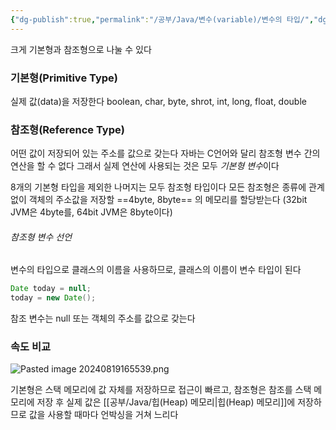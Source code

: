 ```yaml
---
{"dg-publish":true,"permalink":"/공부/Java/변수(variable)/변수의 타입/","dgPassFrontmatter":true}
---
```


크게 기본형과 참조형으로 나눌 수 있다

### 기본형(Primitive Type)

실제 값(data)을 저장한다
boolean, char, byte, shrot, int, long, float, double



### 참조형(Reference Type)

어떤 값이 저장되어 있는 주소를 값으로 갖는다
자바는 C언어와 달리 참조형 변수 간의 연산을 할 수 없다
그래서 실제 연산에 사용되는 것은 모두 *기본형 변수*이다

8개의 기본형 타입을 제외한 나머지는 모두 참조형 타입이다
모든 참조형은 종류에 관계없이 객체의 주소값을 저장할 ==4byte, 8byte== 의 메모리를 할당받는다
(32bit JVM은 4byte를, 64bit JVM은 8byte이다)

###### 참조형 변수 선언

변수의 타입으로 클래스의 이름을 사용하므로, 클래스의 이름이 변수 타입이 된다
```java
Date today = null;
today = new Date();
```
참조 변수는 null 또는 객체의 주소를 값으로 갖는다


### 속도 비교

![Pasted image 20240819165539.png](/img/user/%EC%B2%A8%EB%B6%80%ED%8C%8C%EC%9D%BC/Pasted%20image%2020240819165539.png)

기본형은 스택 메모리에 값 자체를 저장하므로 접근이 빠르고,
참조형은 참조를 스택 메모리에 저장 후 실제 값은 [[공부/Java/힙(Heap) 메모리\|힙(Heap) 메모리]]에 저장하므로
값을 사용할 때마다 언박싱을 거쳐 느리다